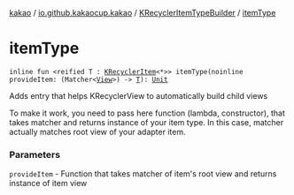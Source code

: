 [kakao](../../index.md) / [io.github.kakaocup.kakao](../index.md) / [KRecyclerItemTypeBuilder](index.md) / [itemType](./item-type.md)

# itemType

`inline fun <reified T : `[`KRecyclerItem`](../-k-recycler-item/index.md)`<*>> itemType(noinline provideItem: (Matcher<`[`View`](https://developer.android.com/reference/android/view/View.html)`>) -> `[`T`](item-type.md#T)`): `[`Unit`](https://kotlinlang.org/api/latest/jvm/stdlib/kotlin/-unit/index.html)

Adds entry that helps KRecyclerView to automatically build child views

To make it work, you need to pass here function (lambda, constructor), that takes matcher and returns
instance of your item type. In this case, matcher actually matches root view of your adapter item.

### Parameters

`provideItem` - Function that takes matcher of item's root view and returns instance of item view